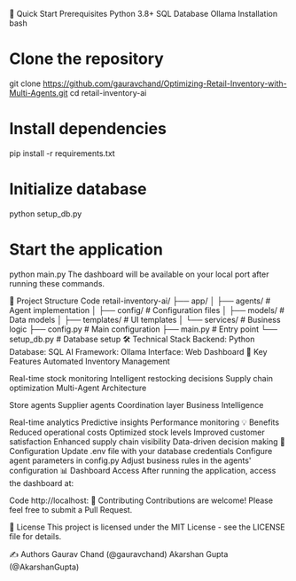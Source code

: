 🚀 Quick Start
Prerequisites
Python 3.8+
SQL Database
Ollama
Installation
bash
# Clone the repository
git clone https://github.com/gauravchand/Optimizing-Retail-Inventory-with-Multi-Agents.git
cd retail-inventory-ai

# Install dependencies
pip install -r requirements.txt

# Initialize database
python setup_db.py

# Start the application
python main.py
The dashboard will be available on your local port after running these commands.

📂 Project Structure
Code
retail-inventory-ai/
├── app/
│   ├── agents/         # Agent implementation
│   ├── config/         # Configuration files
│   ├── models/         # Data models
│   ├── templates/      # UI templates
│   └── services/       # Business logic
├── config.py          # Main configuration
├── main.py           # Entry point
└── setup_db.py       # Database setup
🛠 Technical Stack
Backend: Python
Database: SQL
AI Framework: Ollama
Interface: Web Dashboard
🔑 Key Features
Automated Inventory Management

Real-time stock monitoring
Intelligent restocking decisions
Supply chain optimization
Multi-Agent Architecture

Store agents
Supplier agents
Coordination layer
Business Intelligence

Real-time analytics
Predictive insights
Performance monitoring
💡 Benefits
Reduced operational costs
Optimized stock levels
Improved customer satisfaction
Enhanced supply chain visibility
Data-driven decision making
🔧 Configuration
Update .env file with your database credentials
Configure agent parameters in config.py
Adjust business rules in the agents' configuration
📊 Dashboard Access
After running the application, access the dashboard at:

Code
http://localhost:<port>
🤝 Contributing
Contributions are welcome! Please feel free to submit a Pull Request.

📝 License
This project is licensed under the MIT License - see the LICENSE file for details.

✍️ Authors
Gaurav Chand (@gauravchand)
Akarshan Gupta (@AkarshanGupta)
